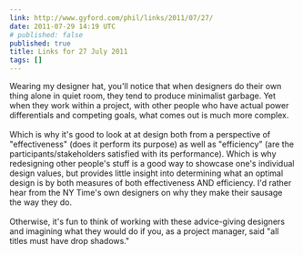 ```yaml
---
link: http://www.gyford.com/phil/links/2011/07/27/
date: 2011-07-29 14:19 UTC
# published: false
published: true
title: Links for 27 July 2011
tags: []
---
```


Wearing my designer hat, you'll notice that when designers do their own thing alone in quiet room, they tend to produce minimalist garbage. Yet when they work within a project, with other people who have actual power differentials and competing goals, what comes out is much more complex.<br><br>Which is why it's good to look at at design both from a perspective of "effectiveness" (does it perform its purpose) as well as "efficiency" (are the participants/stakeholders satisfied with its performance). Which is why redesigning other people's stuff is a good way to showcase one's individual design values, but provides little insight into determining what an optimal design is by both measures of both effectiveness AND efficiency. I'd rather hear from the NY Time's own designers on why they make their sausage the way they do. <br><br>Otherwise, it's fun to think of working with these advice-giving designers and imagining what they would do if you, as a project manager, said "all titles must have drop shadows."
